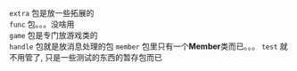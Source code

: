 `extra` 包是放一些拓展的  
`func` 包。。。没啥用  
`game` 包是专门放游戏类的  
`handle` 包就是放消息处理的包
`member` 包里只有一个**Member**类而已。。。
`test` 就不用管了, 只是一些测试的东西的暂存包而已